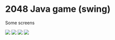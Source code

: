# 2048 Java game (swing)

Some screens

![](https://github.com/loginmen/2048/blob/master/2048-1.png)
![](https://github.com/loginmen/2048/blob/master/2048-2.png)
![](https://github.com/loginmen/2048/blob/master/2048-3.png)
![](https://github.com/loginmen/2048/blob/master/2048-4.png)
